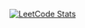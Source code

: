 [![LeetCode Stats](https://leetcard.jacoblin.cool/tactillian?theme=light&font=Roboto&hide=ranking)](https://leetcode.com/tactillian)
